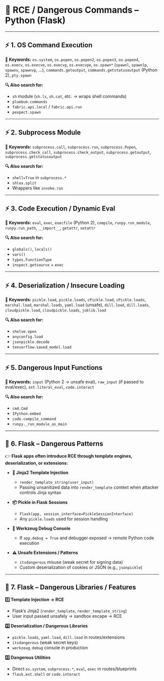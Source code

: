# 📒 **RCE / Dangerous Commands – Python (Flask)**

---

## ⚡ 1. OS Command Execution

**🔑 Keywords:**
`os.system`,
`os.popen`, `os.popen2`, `os.popen3`, `os.popen4`,
`os.execv`, `os.execve`, `os.execvp`, `os.execvpe`,
`os.spawn*` (`spawnl`, `spawnlp`, `spawnv`, `spawnvp`, …),
`commands.getoutput`, `commands.getstatusoutput` (Python 2),
`pty.spawn`

**🔍 Also search for:**

* `sh` module (`sh.ls`, `sh.cat`, etc. → wraps shell commands)
* `plumbum.commands`
* `fabric.api.local` / `fabric.api.run`
* `pexpect.spawn`

---

## ⚡ 2. Subprocess Module

**🔑 Keywords:**
`subprocess.call`,
`subprocess.run`,
`subprocess.Popen`,
`subprocess.check_call`,
`subprocess.check_output`,
`subprocess.getoutput`,
`subprocess.getstatusoutput`

**🔍 Also search for:**

* `shell=True` in `subprocess.*`
* `shlex.split`
* Wrappers like `invoke.run`

---

## ⚡ 3. Code Execution / Dynamic Eval

**🔑 Keywords:**
`eval`,
`exec`,
`execfile` (Python 2),
`compile`,
`runpy.run_module`, `runpy.run_path`,
`__import__`,
`getattr`,
`setattr`

**🔍 Also search for:**

* `globals()`, `locals()`
* `vars()`
* `types.FunctionType`
* `inspect.getsource` + `exec`

---

## ⚡ 4. Deserialization / Insecure Loading

**🔑 Keywords:**
`pickle.load`, `pickle.loads`,
`cPickle.load`, `cPickle.loads`,
`marshal.load`, `marshal.loads`,
`yaml.load` (unsafe),
`dill.load`, `dill.loads`,
`cloudpickle.load`, `cloudpickle.loads`,
`joblib.load`

**🔍 Also search for:**

* `shelve.open`
* `anyconfig.load`
* `jsonpickle.decode`
* `tensorflow.saved_model.load`

---

## ⚡ 5. Dangerous Input Functions

**🔑 Keywords:**
`input` (Python 2 → unsafe eval),
`raw_input` (if passed to eval/exec),
`ast.literal_eval`,
`code.interact`

**🔍 Also search for:**

* `cmd.Cmd`
* `IPython.embed`
* `code.compile_command`
* `runpy._run_module_as_main`

---

## 🐍 6. Flask – Dangerous Patterns

👉 **Flask apps often introduce RCE through template engines, deserialization, or extensions:**

* **📝 Jinja2 Template Injection**

  * `render_template_string(user_input)`
  * Passing unsanitized data into `render_template` context when attacker controls Jinja syntax

* **📦 Pickle in Flask Sessions**

  * `Flask(app, session_interface=PickleSessionInterface)`
  * Any `pickle.loads` used for session handling

* **🐞 Werkzeug Debug Console**

  * If `app.debug = True` and debugger exposed → remote Python code execution

* **⚠️ Unsafe Extensions / Patterns**

  * `itsdangerous` misuse (weak secret for signing data)
  * Custom deserialization of cookies or JSON (e.g., `jsonpickle`)

---

## 🐍 7. Flask – Dangerous Libraries / Features

**1️⃣ Template Injection → RCE**

* Flask’s Jinja2 (`render_template`, `render_template_string`)
* User input passed unsafely → sandbox escape → RCE

**2️⃣ Deserialization / Dangerous Libraries**

* `pickle.loads`, `yaml.load`, `dill.load` in routes/extensions
* `itsdangerous` (weak secret keys)
* `werkzeug.debug` console in production

**3️⃣ Dangerous Utilities**

* Direct `os.system`, `subprocess.*`, `eval`, `exec` in routes/blueprints
* `flask.ext.shell` or `code.interact`
